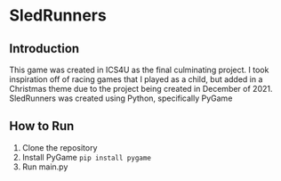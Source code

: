 # SledRunners

## Introduction
This game was created in ICS4U as the final culminating project. I took inspiration off of racing games that I played as a child, but added in a Christmas theme due to the project being created in December of 2021. SledRunners was created using Python, specifically PyGame

## How to Run
1. Clone the repository 
2. Install PyGame
   ```pip install pygame ```
3. Run main.py 
